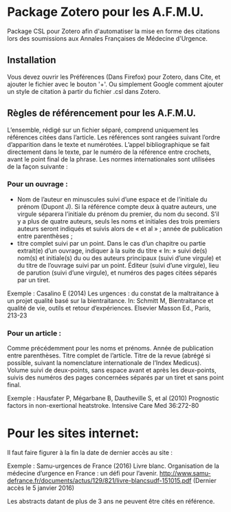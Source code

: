 # Package Zotero pour les A.F.M.U.
Package CSL pour Zotero afin d'automatiser la mise en forme des citations lors des soumissions aux Annales Françaises de Médecine d'Urgence.

## Installation
Vous devez ouvrir les Préférences (Dans Firefox) pour Zotero, dans Cite, et ajouter le fichier avec le bouton '+'.
Ou simplement Google comment ajouter un style de citation à partir du fichier .csl dans Zotero.

## Règles de référencement pour les A.F.M.U.
L’ensemble, rédigé sur un fichier séparé, comprend uniquement les références citées dans l’article. Les références sont rangées suivant l’ordre d’apparition dans le texte et numérotées. L’appel bibliographique se fait directement dans le texte, par le numéro de la référence entre crochets, avant le point final de la phrase. Les normes internationales sont utilisées de la façon suivante :

### Pour un ouvrage :
- Nom de l’auteur en minuscules suivi d’une espace et de l’initiale du prénom (Dupont J). Si la référence compte deux à quatre auteurs, une virgule séparera l’initiale du prénom du premier, du nom du second. S’il y a plus de quatre auteurs, seuls les noms et initiales des trois premiers auteurs seront indiqués et suivis alors de « et al » ;
année de publication entre parenthèses ;
- titre complet suivi par un point. Dans le cas d’un chapitre ou partie extrait(e) d’un ouvrage, indiquer à la suite du titre « In: » suivi de(s) nom(s) et initiale(s) du ou des auteurs principaux (suivi d’une virgule) et du titre de l’ouvrage suivi par un point. Éditeur (suivi d’une virgule), lieu de parution (suivi d’une virgule), et numéros des pages citées séparés par un tiret.

Exemple : Casalino E (2014) Les urgences : du constat de la maltraitance à un projet qualité basé sur la bientraitance. In: Schmitt M, Bientraitance et qualité de vie, outils et retour d’expériences. Elsevier Masson Ed., Paris, 213-23

### Pour un article :
Comme précédemment pour les noms et prénoms. Année de publication entre parenthèses. Titre complet de l’article. Titre de la revue (abrégé si possible, suivant la nomenclature internationale de l’Index Medicus). Volume suivi de deux-points, sans espace avant et après les deux-points, suivis des numéros des pages concernées séparés par un tiret et sans point final.

Exemple : Hausfater P, Mégarbane B, Dautheville S, et al (2010) Prognostic factors in non-exertional heatstroke. Intensive Care Med 36:272-80

# Pour les sites internet:

Il faut faire figurer à la fin la date de dernier accès au site :

Exemple : Samu-urgences de France (2016) Livre blanc. Organisation de la médecine d’urgence en France : un défi pour l’avenir. http://www.samu-defrance.fr/documents/actus/129/821/livre-blancsudf-151015.pdf (Dernier accès le 5 janvier 2016)

Les abstracts datant de plus de 3 ans ne peuvent être cités en référence.
